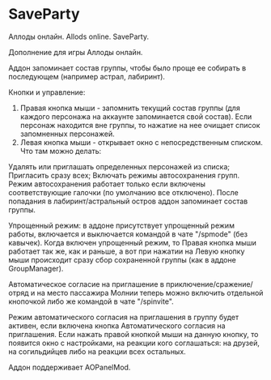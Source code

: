 # SaveParty
Аллоды онлайн. Allods online. SaveParty.

Дополнение для игры Аллоды онлайн.

Аддон запоминает состав группы, чтобы было проще ее собирать в последующем (например астрал, лабиринт).

Кнопки и управление: 

1) Правая кнопка мыши - запомнить текущий состав группы (для каждого персонажа на аккаунте запоминается свой состав). Если персонаж находится вне группы, то нажатие на нее очищает список запомненных персонажей.
2) Левая кнопка мыши - открывает окно с непосредственным списком. Что там можно делать:

Удалять или приглашать определенных персонажей из списка;
Пригласить сразу всех;
Включать режимы автосохранения групп.
Режим автосохранения работает только если включены соответствующие галочки (по умолчанию все отключено). После попадания в лабиринт/астральный остров аддон запоминает состав группы.

Упрощенный режим: в аддоне присутствует упрощенный режим работы, включается и выключается командой в чате "/spmode" (без кавычек). Когда включен упрощенный режим, то Правая кнопка мыши работает так же, как и раньше, а вот при нажатии на Левую кнопку мыши происходит сразу сбор сохраненной группы (как в аддоне GroupManager).

Автоматическое согласие на приглашение в приключение/сражение/отряд и на место пассажира Молнии теперь можно включить отдельной кнопочкой либо же командой в чате "/spinvite".

Режим автоматического согласия на приглашения в группу  будет активен, если включена кнопка Автоматического согласия на приглашения. Если нажать правой кнопкой мыши на данную кнопку, то появится окно с настройками, на реакции кого соглашаться: на друзей, на согильдийцев либо на реакции всех остальных.

Аддон поддерживает AOPanelMod.
